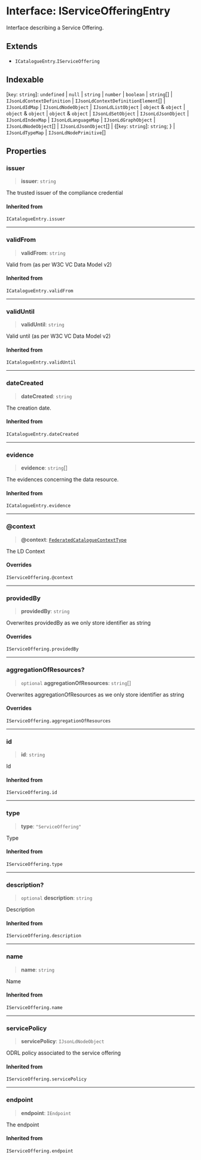 # Interface: IServiceOfferingEntry

Interface describing a Service Offering.

## Extends

- `ICatalogueEntry`.`IServiceOffering`

## Indexable

\[`key`: `string`\]: `undefined` \| `null` \| `string` \| `number` \| `boolean` \| `string`[] \| `IJsonLdContextDefinition` \| `IJsonLdContextDefinitionElement`[] \| `IJsonLdIdMap` \| `IJsonLdNodeObject` \| `IJsonLdListObject` \| `object` & `object` \| `object` & `object` \| `object` & `object` \| `IJsonLdSetObject` \| `IJsonLdJsonObject` \| `IJsonLdIndexMap` \| `IJsonLdLanguageMap` \| `IJsonLdGraphObject` \| `IJsonLdNodeObject`[] \| `IJsonLdJsonObject`[] \| \{[`key`: `string`]: `string`; \} \| `IJsonLdTypeMap` \| `IJsonLdNodePrimitive`[]

## Properties

### issuer

> **issuer**: `string`

The trusted issuer of the compliance credential

#### Inherited from

`ICatalogueEntry.issuer`

***

### validFrom

> **validFrom**: `string`

Valid from (as per W3C VC Data Model v2)

#### Inherited from

`ICatalogueEntry.validFrom`

***

### validUntil

> **validUntil**: `string`

Valid until (as per W3C VC Data Model v2)

#### Inherited from

`ICatalogueEntry.validUntil`

***

### dateCreated

> **dateCreated**: `string`

The creation date.

#### Inherited from

`ICatalogueEntry.dateCreated`

***

### evidence

> **evidence**: `string`[]

The evidences concerning the data resource.

#### Inherited from

`ICatalogueEntry.evidence`

***

### @context

> **@context**: [`FederatedCatalogueContextType`](../type-aliases/FederatedCatalogueContextType.md)

The LD Context

#### Overrides

`IServiceOffering.@context`

***

### providedBy

> **providedBy**: `string`

Overwrites providedBy as we only store identifier as string

#### Overrides

`IServiceOffering.providedBy`

***

### aggregationOfResources?

> `optional` **aggregationOfResources**: `string`[]

Overwrites aggregationOfResources as we only store identifier as string

#### Overrides

`IServiceOffering.aggregationOfResources`

***

### id

> **id**: `string`

Id

#### Inherited from

`IServiceOffering.id`

***

### type

> **type**: `"ServiceOffering"`

Type

#### Inherited from

`IServiceOffering.type`

***

### description?

> `optional` **description**: `string`

Description

#### Inherited from

`IServiceOffering.description`

***

### name

> **name**: `string`

Name

#### Inherited from

`IServiceOffering.name`

***

### servicePolicy

> **servicePolicy**: `IJsonLdNodeObject`

ODRL policy associated to the service offering

#### Inherited from

`IServiceOffering.servicePolicy`

***

### endpoint

> **endpoint**: `IEndpoint`

The endpoint

#### Inherited from

`IServiceOffering.endpoint`
